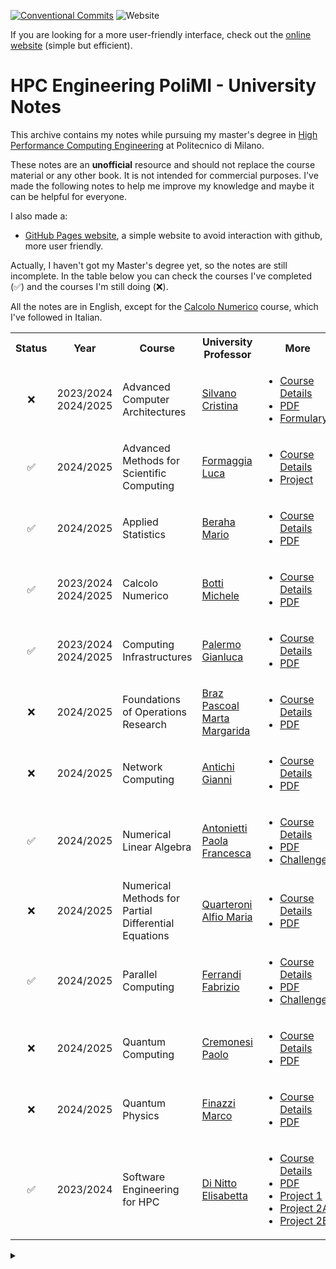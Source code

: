 [![Conventional Commits](https://img.shields.io/badge/Conventional%20Commits-1.0.0-%23FE5196?logo=conventionalcommits&logoColor=white)](https://conventionalcommits.org)
![Website](https://img.shields.io/website?url=https%3A%2F%2Fpolimi-hpc-e-notes-projects-andrevale69.github.io%2FHPC-E-PoliMI-university-notes%2F&up_message=online&up_color=green&down_message=offline&down_color=red&logo=githubpages&label=Notes%20Website%20status)


If you are looking for a more user-friendly interface, check out the [online website][GitHub Pages website] (simple but efficient).

# HPC Engineering PoliMI - University Notes

This archive contains my notes while pursuing my master's degree in [High Performance Computing Engineering](https://masterhpc.polimi.it/) at Politecnico di Milano.

These notes are an **unofficial** resource and should not replace the course material or any other book. It is not intended for commercial purposes. I've made the following notes to help me improve my knowledge and maybe it can be helpful for everyone.

I also made a:
- [GitHub Pages website][GitHub Pages website], a simple website to avoid interaction with github, more user friendly.

Actually, I haven't got my Master's degree yet, so the notes are still incomplete. In the table below you can check the courses I've completed (✅) and the courses I'm still doing (❌).

All the notes are in English, except for the [Calcolo Numerico](calcolo-numerico) course, which I've followed in Italian.

<table>
    <tr>
        <th>Status</th>
        <th>Year</th>
        <th>Course</th>
        <th>University Professor</th>
        <th>More</th>
    </tr>
    <tr>
        <td align="center">❌</td>
        <td>2023/2024<br>2024/2025</td>
        <td>Advanced Computer Architectures</td>
        <td><a href="https://aunicalogin.polimi.it/aunicalogin/getservizio.xml?id_servizio=167&evn_didattica=evento&k_doc=154207" target="_blank">Silvano Cristina</a></td>
        <td><ul>
            <li><a href="advanced-computer-architectures">Course Details</a></li>
            <li><a href="advanced-computer-architectures/notes/advanced-computer-architectures.pdf">PDF</a></li>
            <li><a href="advanced-computer-architectures/notes/formulary.pdf">Formulary</a></li>
        </ul></td>
    </tr>
    <tr>
        <td align="center">✅</td>
        <td>2024/2025</td>
        <td>Advanced Methods for Scientific Computing</td>
        <td><a href="https://www4.ceda.polimi.it/manifesti/manifesti/controller/ricerche/RicercaPerDocentiPublic.do?EVN_PRODOTTI=evento&lang=IT&k_doc=5386&aa=2024&n_docente=Formaggia%20Luca&tab_ricerca=1&jaf_currentWFID=main" target="_blank">Formaggia Luca</a></td>
        <td><ul>
            <li><a href="advanced-methods-for-scientific-computing">Course Details</a></li>
            <li><a href="https://github.com/PoliMI-HPC-E-notes-projects-AndreVale69/AMSC-parallel-FFT">Project</a></li>
        </ul></td>
    </tr>
    <tr>
        <td align="center">✅</td>
        <td>2024/2025</td>
        <td>Applied Statistics</td>
        <td><a href="https://www4.ceda.polimi.it/manifesti/manifesti/controller/ricerche/RicercaPerDocentiPublic.do?EVN_PRODOTTI=evento&lang=IT&k_doc=395778&aa=2024&n_docente=Beraha%20Mario&tab_ricerca=1&jaf_currentWFID=main" target="_blank">Beraha Mario</a></td>
        <td><ul>
            <li><a href="applied-statistics">Course Details</a></li>
            <li><a href="applied-statistics/notes/applied-statistics.pdf">PDF</a></li>
        </ul></td>
    </tr>
    <tr>
        <td align="center">✅</td>
        <td>2023/2024<br>2024/2025</td>
        <td>Calcolo Numerico</td>
        <td><a href="https://aunicalogin.polimi.it/aunicalogin/getservizio.xml?id_servizio=167&evn_didattica=evento&k_doc=717400" target="_blank">Botti Michele</a></td>
        <td><ul>
            <li><a href="calcolo-numerico">Course Details</a></li>
            <li><a href="calcolo-numerico/notes/calcolo-numerico.pdf">PDF</a></li>
        </ul></td>
    </tr>
    <tr>
        <td align="center">✅</td>
        <td>2023/2024<br>2024/2025</td>
        <td>Computing Infrastructures</td>
        <td><a href="https://aunicalogin.polimi.it/aunicalogin/getservizio.xml?id_servizio=167&evn_didattica=evento&k_doc=120425" target="_blank">Palermo Gianluca</a></td>
        <td><ul>
            <li><a href="computing-infrastructures">Course Details</a></li>
            <li><a href="computing-infrastructures/notes/computing-infrastructures.pdf">PDF</a></li>
        </ul></td>
    </tr>
    <tr>
        <td align="center">❌</td>
        <td>2024/2025</td>
        <td>Foundations of Operations Research</td>
        <td><a href="https://aunicalogin.polimi.it/aunicalogin/getservizio.xml?id_servizio=167&evn_didattica=evento&k_doc=685067" target="_blank">Braz Pascoal Marta Margarida</a></td>
        <td><ul>
            <li><a href="foundations-of-operations-research">Course Details</a></li>
            <li><a href="foundations-of-operations-research/notes/foundations-of-operations-research.pdf">PDF</a></li>
        </ul></td>
    </tr>
    <tr>
        <td align="center">❌</td>
        <td>2024/2025</td>
        <td>Network Computing</td>
        <td><a href="https://www4.ceda.polimi.it/manifesti/manifesti/controller/ricerche/RicercaPerDocentiPublic.do?evn_didattica=evento&k_doc=867640&aa=2024&lang=IT&jaf_currentWFID=main" target="_blank">Antichi Gianni</a></td>
        <td><ul>
            <li><a href="network-computing">Course Details</a></li>
            <li><a href="network-computing/notes/network-computing.pdf">PDF</a></li>
        </ul></td>
    </tr>
    <tr>
        <td align="center">✅</td>
        <td>2024/2025</td>
        <td>Numerical Linear Algebra</td>
        <td><a href="https://www4.ceda.polimi.it/manifesti/manifesti/controller/ricerche/RicercaPerDocentiPublic.do?EVN_PRODOTTI=evento&lang=IT&k_doc=300134&aa=2024&n_docente=Antonietti%20Paola%20Francesca&tab_ricerca=1&jaf_currentWFID=main" target="_blank">Antonietti Paola Francesca</a></td>
        <td><ul>
            <li><a href="numerical-linear-algebra">Course Details</a></li>
            <li><a href="numerical-linear-algebra/notes/numerical-linear-algebra.pdf">PDF</a></li>
            <li><a href="https://github.com/PoliMI-HPC-E-notes-projects-AndreVale69/NLA-challenges">Challenges</a></li>
        </ul></td>
    </tr>
    <tr>
        <td align="center">❌</td>
        <td>2024/2025</td>
        <td>Numerical Methods for Partial Differential Equations</td>
        <td><a href="https://www4.ceda.polimi.it/manifesti/manifesti/controller/ricerche/RicercaPerDocentiPublic.do?EVN_PRODOTTI=evento&lang=IT&k_doc=986&aa=2024&n_docente=Quarteroni%20Alfio%20Maria&tab_ricerca=1&jaf_currentWFID=main" target="_blank">Quarteroni Alfio Maria</a></td>
        <td><ul>
            <li><a href="numerical-methods-for-partial-differential-equations">Course Details</a></li>
            <li><a href="numerical-methods-for-partial-differential-equations/notes/numerical-methods-for-partial-differential-equations.pdf">PDF</a></li>
        </ul></td>
    </tr>
    <tr>
        <td align="center">✅</td>
        <td>2024/2025</td>
        <td>Parallel Computing</td>
        <td><a href="https://www4.ceda.polimi.it/manifesti/manifesti/controller/ricerche/RicercaPerDocentiPublic.do?EVN_PRODOTTI=evento&lang=IT&k_doc=64870&aa=2024&n_docente=Ferrandi%20Fabrizio&tab_ricerca=1&jaf_currentWFID=main" target="_blank">Ferrandi Fabrizio</a></td>
        <td><ul>
            <li><a href="parallel-computing">Course Details</a></li>
            <li><a href="parallel-computing/notes/parallel-computing.pdf">PDF</a></li>
            <li><a href="https://github.com/PoliMI-HPC-E-notes-projects-AndreVale69/Parallel-Computing-Challenges">Challenges</a></li>
        </ul></td>
    </tr>
    <tr>
        <td align="center">❌</td>
        <td>2024/2025</td>
        <td>Quantum Computing</td>
        <td><a href="https://www4.ceda.polimi.it/manifesti/manifesti/controller/ricerche/RicercaPerDocentiPublic.do?evn_didattica=evento&k_doc=50107&__pj0=0&__pj1=17a2888e991ec95240e9455a5fe4df75" target="_blank">Cremonesi Paolo</a></td>
        <td><ul>
            <li><a href="quantum-computing">Course Details</a></li>
            <li><a href="quantum-computing/notes/quantum-computing.pdf">PDF</a></li>
        </ul></td>
    </tr>
    <tr>
        <td align="center">❌</td>
        <td>2024/2025</td>
        <td>Quantum Physics</td>
        <td><a href="https://aunicalogin.polimi.it/aunicalogin/getservizio.xml?id_servizio=167&evn_didattica=evento&k_doc=67166" target="_blank">Finazzi Marco</a></td>
        <td><ul>
            <li><a href="quantum-physics">Course Details</a></li>
            <li><a href="quantum-physics/notes/quantum-physics.pdf">PDF</a></li>
        </ul></td>
    </tr>
    <tr>
        <td align="center">✅</td>
        <td>2023/2024</td>
        <td>Software Engineering for HPC</td>
        <td><a href="https://aunicalogin.polimi.it/aunicalogin/getservizio.xml?id_servizio=167&evn_didattica=evento&k_doc=4444" target="_blank">Di Nitto Elisabetta</a></td>
        <td><ul>
            <li><a href="software-engineering-for-hpc">Course Details</a></li>
            <li><a href="software-engineering-for-hpc/notes/software-engineering-for-hpc.pdf">PDF</a></li>
            <li><a href="https://github.com/PoliMI-HPC-E-notes-projects-AndreVale69/SE4HPC_project_RD">Project 1</a></li>
            <li><a href="https://github.com/PoliMI-HPC-E-notes-projects-AndreVale69/SE4HPC_project_part1">Project 2A</a></li>
            <li><a href="https://github.com/PoliMI-HPC-E-notes-projects-AndreVale69/SE4HPC_project_part2">Project 2B</a></li>
        </ul></td>
    </tr>
</table>

<details><summary></summary>
<!-- Google tag (gtag.js) -->
<script async src="https://www.googletagmanager.com/gtag/js?id=G-4QGXD9XC50"></script>
<script>
  window.dataLayer = window.dataLayer || [];
  function gtag(){dataLayer.push(arguments);}
  gtag('js', new Date());

  gtag('config', 'G-4QGXD9XC50');
</script>
</details>

[GitHub Pages website]: https://polimi-hpc-e-notes-projects-andrevale69.github.io/HPC-E-PoliMI-university-notes/
